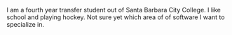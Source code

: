I am a fourth year transfer student out of Santa Barbara City College. I like school and playing hockey. Not sure yet 
which area of of software I want to specialize in.
